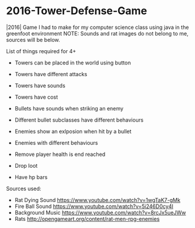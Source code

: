 # 2016-Tower-Defense-Game
|2016| Game I had to make for my computer science class using java in the greenfoot environment 
NOTE: Sounds and rat images do not belong to me, sources will be below.

List of things required for 4+
  - Towers can be placed in the world using button
  - Towers have different attacks
  - Towers have sounds
  - Towers have cost

  - Bullets have sounds when striking an enemy
  - Different bullet subclasses have different behaviours

  - Enemies show an exlposion when hit by a bullet
  - Enemies with different behaviours
  - Remove player health is end reached
  - Drop loot
  - Have hp bars

Sources used:
  - Rat Dying Sound https://www.youtube.com/watch?v=1wgTaK7-gMk
  - Fire Ball Sound https://www.youtube.com/watch?v=5i246D0cy4I
  - Background Music https://www.youtube.com/watch?v=8rcJx5ueJWw
  - Rats http://opengameart.org/content/rat-men-rpg-enemies
